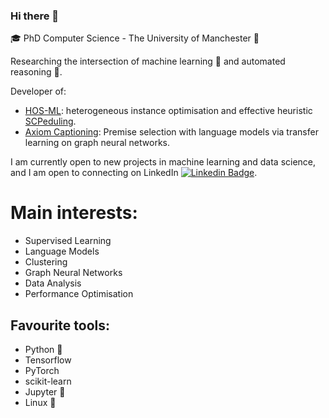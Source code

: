 ### Hi there 👋

:mortar_board: PhD Computer Science - The University of Manchester :purple_heart:

Researching the intersection of machine learning :robot: and automated reasoning :brain:.

Developer of:
- [HOS-ML](https://gitlab.com/edvardholden/hos-ml): heterogeneous instance optimisation and effective heuristic [SCPeduling](https://gitlab.com/edvardholden/scpeduler).
- [Axiom Captioning](https://github.com/EdvardHolden/axiom_caption): Premise selection with language models via transfer learning on graph neural networks.


I am currently open to new projects in machine learning and data science, and I am open to connecting on LinkedIn
[![Linkedin Badge](https://img.shields.io/badge/-eholden-blue?style=flat-square&logo=Linkedin&logoColor=white&link=https://www.linkedin.com/in/edvard-k-holden/)](https://www.linkedin.com/in/edvard-k-holden/).

# Main interests:
- Supervised Learning
- Language Models
- Clustering
- Graph Neural Networks
- Data Analysis
- Performance Optimisation

## Favourite tools:
- Python :snake:
- Tensorflow
- PyTorch
- scikit-learn
- Jupyter :notebook_with_decorative_cover:
- Linux :penguin:

<!--
**EdvardHolden/EdvardHolden** is a ✨ _special_ ✨ repository because its `README.md` (this file) appears on your GitHub profile.

Here are some ideas to get you started:

- 🔭 I’m currently working on ...
- 🌱 I’m currently learning ...
- 👯 I’m looking to collaborate on ...
- 🤔 I’m looking for help with ...
- 💬 Ask me about ...
- 📫 How to reach me: ...
- 😄 Pronouns: ...
- ⚡ Fun fact: ...
-->
